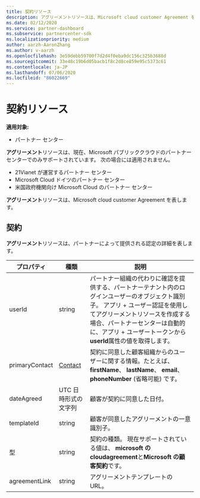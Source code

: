 ```yaml
---
title: 契約リソース
description: アグリーメントリソースは、Microsoft cloud customer Agreement を表します。
ms.date: 02/12/2020
ms.service: partner-dashboard
ms.subservice: partnercenter-sdk
ms.localizationpriority: medium
author: aarzh-AaronZhang
ms.author: v-aarzh
ms.openlocfilehash: 3e59debb59700f7d2d4f0eba9dc156c325b3688d
ms.sourcegitcommit: 33e48c19b6d05bacb1f8c2d8ce859e95c5373c61
ms.contentlocale: ja-JP
ms.lasthandoff: 07/06/2020
ms.locfileid: "86022669"
---
```

# <a name="agreement-resources"></a>契約リソース

**適用対象:**

- パートナー センター

**アグリーメント**リソースは、現在、Microsoft パブリッククラウドのパートナーセンターでのみサポートされています。 次の場合には適用されません。

- 21Vianet が運営するパートナー センター
- Microsoft Cloud ドイツのパートナー センター
- 米国政府機関向け Microsoft Cloud のパートナー センター

**アグリーメント**リソースは、Microsoft cloud customer Agreement を表します。

## <a name="agreement"></a>契約

**アグリーメント**リソースは、パートナーによって提供される認定の詳細を表します。

| プロパティ       | 種類   | 説明                                                                                               |
|----------------|--------|-----------------------------------------------------------------------------------------------------------|
| userId         | string                         | パートナー組織の代わりに確認を提供する、パートナーテナント内のログインユーザーのオブジェクト識別子。 アプリ + ユーザー認証を使用してアグリーメントリソースを作成する場合、パートナーセンターは自動的に、アプリ + ユーザートークンから**userId**属性の値を取得します。                                                                             |
| primaryContact | [Contact](./utility-resources.md#contact) | 契約に同意した顧客組織からのユーザーに関する情報。たとえば、 **firstName**、 **lastName**、 **email**、 **phoneNumber** (省略可能) です。 |
| dateAgreed     | UTC 日時形式の文字列 | 顧客が契約に同意した日付。                                 |
| templateId     |string                          | 顧客が同意したアグリーメントの一意識別子。 |
| 型           |string                          | 契約の種類。 現在サポートされている値は、 **microsoft の cloudagreement**と**Microsoft の顧客契約**です。|
| agreementLink  | string                         | アグリーメントテンプレートの URL。                                                    |
